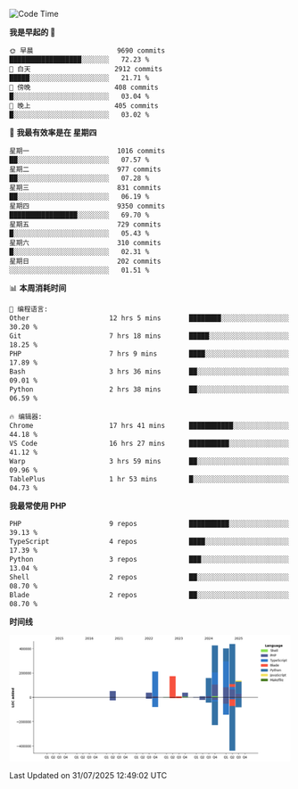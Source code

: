 <!--START_SECTION:waka-->
![Code Time](http://img.shields.io/badge/Code%20Time-3%2C927%20hrs%2035%20mins-blue)

**我是早起的 🐤** 

```text
🌞 早晨                     9690 commits        ██████████████████░░░░░░░   72.23 % 
🌆 白天                     2912 commits        █████░░░░░░░░░░░░░░░░░░░░   21.71 % 
🌃 傍晚                     408 commits         █░░░░░░░░░░░░░░░░░░░░░░░░   03.04 % 
🌙 晚上                     405 commits         █░░░░░░░░░░░░░░░░░░░░░░░░   03.02 % 
```
📅 **我最有效率是在 星期四** 

```text
星期一                      1016 commits        ██░░░░░░░░░░░░░░░░░░░░░░░   07.57 % 
星期二                      977 commits         ██░░░░░░░░░░░░░░░░░░░░░░░   07.28 % 
星期三                      831 commits         ██░░░░░░░░░░░░░░░░░░░░░░░   06.19 % 
星期四                      9350 commits        █████████████████░░░░░░░░   69.70 % 
星期五                      729 commits         █░░░░░░░░░░░░░░░░░░░░░░░░   05.43 % 
星期六                      310 commits         █░░░░░░░░░░░░░░░░░░░░░░░░   02.31 % 
星期日                      202 commits         ░░░░░░░░░░░░░░░░░░░░░░░░░   01.51 % 
```


📊 **本周消耗时间** 

```text
💬 编程语言: 
Other                    12 hrs 5 mins       ████████░░░░░░░░░░░░░░░░░   30.20 % 
Git                      7 hrs 18 mins       █████░░░░░░░░░░░░░░░░░░░░   18.25 % 
PHP                      7 hrs 9 mins        ████░░░░░░░░░░░░░░░░░░░░░   17.89 % 
Bash                     3 hrs 36 mins       ██░░░░░░░░░░░░░░░░░░░░░░░   09.01 % 
Python                   2 hrs 38 mins       ██░░░░░░░░░░░░░░░░░░░░░░░   06.59 % 

🔥 编辑器: 
Chrome                   17 hrs 41 mins      ███████████░░░░░░░░░░░░░░   44.18 % 
VS Code                  16 hrs 27 mins      ██████████░░░░░░░░░░░░░░░   41.12 % 
Warp                     3 hrs 59 mins       ██░░░░░░░░░░░░░░░░░░░░░░░   09.96 % 
TablePlus                1 hr 53 mins        █░░░░░░░░░░░░░░░░░░░░░░░░   04.73 % 
```

**我最常使用 PHP** 

```text
PHP                      9 repos             ██████████░░░░░░░░░░░░░░░   39.13 % 
TypeScript               4 repos             ████░░░░░░░░░░░░░░░░░░░░░   17.39 % 
Python                   3 repos             ███░░░░░░░░░░░░░░░░░░░░░░   13.04 % 
Shell                    2 repos             ██░░░░░░░░░░░░░░░░░░░░░░░   08.70 % 
Blade                    2 repos             ██░░░░░░░░░░░░░░░░░░░░░░░   08.70 % 
```



**时间线**

![Lines of Code chart](https://raw.githubusercontent.com/abrahamgreyson/abrahamgreyson/main/assets/bar_graph.png)


 Last Updated on 31/07/2025 12:49:02 UTC
<!--END_SECTION:waka-->
